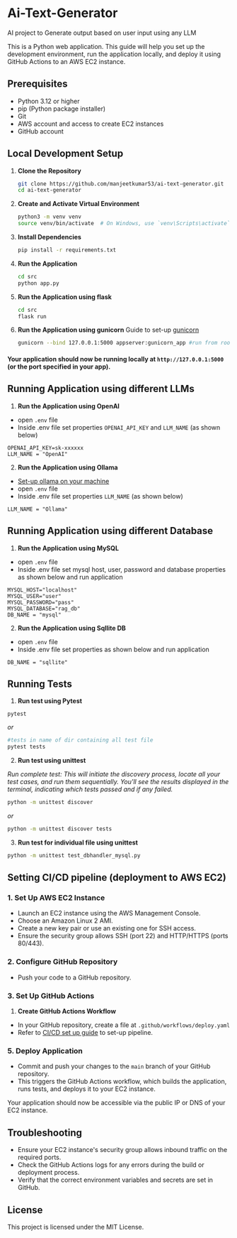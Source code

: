 # Ai-Text-Generator

AI project to Generate output based on user input using any LLM

This is a Python web application. This guide will help you set up the development environment, run the application locally, and deploy it using GitHub Actions to an AWS EC2 instance.

## Prerequisites

- Python 3.12 or higher
- pip (Python package installer)
- Git
- AWS account and access to create EC2 instances
- GitHub account

## Local Development Setup

1.  **Clone the Repository**

    ```sh
    git clone https://github.com/manjeetkumar53/ai-text-generator.git
    cd ai-text-generator
    ```

2.  **Create and Activate Virtual Environment**

    ```sh
    python3 -m venv venv
    source venv/bin/activate  # On Windows, use `venv\Scripts\activate`
    ```

3.  **Install Dependencies**

    ```sh
    pip install -r requirements.txt
    ```

4.  **Run the Application**

    ```sh
    cd src
    python app.py
    ```

5.  **Run the Application using flask**

    ```sh
    cd src
    flask run
    ```

6.  **Run the Application using gunicorn** Guide to set-up [gunicorn](setup_gunicorn.md)

    ```sh
    gunicorn --bind 127.0.0.1:5000 appserver:gunicorn_app #run from root project root dir
    ```

#### Your application should now be running locally at `http://127.0.0.1:5000` (or the port specified in your app).

## Running Application using different LLMs

1. **Run the Application using OpenAI**

- open `.env` file
- Inside .env file set properties `OPENAI_API_KEY` and `LLM_NAME` (as shown below)

```properties
OPENAI_API_KEY=sk-xxxxxx
LLM_NAME = "OpenAI"
```

2. **Run the Application using Ollama**

- [Set-up ollama on your machine](https://github.com/ollama/ollama)
- open `.env` file
- Inside .env file set properties `LLM_NAME` (as shown below)

```properties
LLM_NAME = "Ollama"
```

## Running Application using different Database

1. **Run the Application using MySQL**

- open `.env` file
- Inside .env file set mysql host, user, password and database properties as shown below and run application

```properties
MYSQL_HOST="localhost"
MYSQL_USER="user"
MYSQL_PASSWORD="pass"
MYSQL_DATABASE="rag_db"
DB_NAME = "mysql"
```

2. **Run the Application using Sqllite DB**

- open `.env` file
- Inside .env file set properties as shown below and run application

```properties
DB_NAME = "sqllite"
```

## Running Tests

1. **Run test using Pytest**

```shell
pytest
```

_or_

```sh
#tests in name of dir containing all test file
pytest tests
```

2. **Run test using unittest**

_Run complete test: This will initiate the discovery process, locate all your test cases, and run them sequentially. You'll see the results displayed in the terminal, indicating which tests passed and if any failed._

```sh
python -m unittest discover
```

_or_

```sh
python -m unittest discover tests
```

3. **Run test for individual file using unittest**

```sh
python -m unittest test_dbhandler_mysql.py
```

## Setting CI/CD pipeline (deployment to AWS EC2)

### 1. Set Up AWS EC2 Instance

- Launch an EC2 instance using the AWS Management Console.
- Choose an Amazon Linux 2 AMI.
- Create a new key pair or use an existing one for SSH access.
- Ensure the security group allows SSH (port 22) and HTTP/HTTPS (ports 80/443).

### 2. Configure GitHub Repository

- Push your code to a GitHub repository.

### 3. Set Up GitHub Actions

1. **Create GitHub Actions Workflow**

- In your GitHub repository, create a file at `.github/workflows/deploy.yaml`
- Refer to [CI/CD set up guide](setup_cicd.md) to set-up pipeline.

### 5. Deploy Application

- Commit and push your changes to the `main` branch of your GitHub repository.
- This triggers the GitHub Actions workflow, which builds the application, runs tests, and deploys it to your EC2 instance.

Your application should now be accessible via the public IP or DNS of your EC2 instance.

## Troubleshooting

- Ensure your EC2 instance's security group allows inbound traffic on the required ports.
- Check the GitHub Actions logs for any errors during the build or deployment process.
- Verify that the correct environment variables and secrets are set in GitHub.

## License

This project is licensed under the MIT License.
